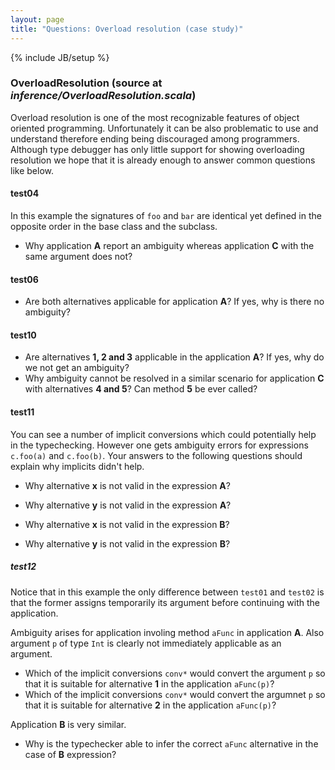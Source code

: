 ```yaml
---
layout: page
title: "Questions: Overload resolution (case study)"
---
```

{% include JB/setup %}

### OverloadResolution (source at *inference/OverloadResolution.scala*)

Overload resolution is one of the most recognizable features of object oriented programming. Unfortunately it can be also problematic to use and understand therefore ending being discouraged among programmers. Although type debugger has only little support for showing overloading resolution we hope that it is already enough to answer common questions like below.


#### test04
In this example the signatures of `foo` and `bar` are identical yet defined in the opposite order in the base class and the subclass.

 - Why application **A** report an ambiguity whereas application **C** with the same argument does not?

#### test06
 - Are both alternatives applicable for application **A**? If yes, why is there no ambiguity?

#### test10
 - Are alternatives **1, 2 and 3** applicable in the application **A**? If yes, why do we not get an ambiguity?
 - Why ambiguity cannot be resolved in a similar scenario for application **C** with alternatives **4 and 5**? Can method **5** be ever called?

#### test11
You can see a number of implicit conversions which could potentially help in the typechecking. However one gets ambiguity errors for expressions `c.foo(a)` and `c.foo(b)`.
Your answers to the following questions should explain why implicits didn't help.

 - Why alternative **x** is not valid in the expression **A**?
 - Why alternative **y** is not valid in the expression **A**?

 - Why alternative **x** is not valid in the expression **B**?
 - Why alternative **y** is not valid in the expression **B**?

<!--- too hard ??? -->
##### test12
Notice that in this example the only difference between `test01` and `test02` is that the former assigns temporarily its argument before continuing with the application.

Ambiguity arises for application involing method `aFunc` in application **A**. Also argument `p` of type `Int` is clearly not immediately applicable as an argument.
 - Which of the implicit conversions `conv*` would convert the argument `p` so that it is suitable for alternative **1** in the application `aFunc(p)`? 
 - Which of the implicit conversions `conv*` would convert the argumnet `p` so that it is suitable for alternative **2** in the application `aFunc(p)`?

Application **B** is very similar.
 - Why is the typechecker able to infer the correct `aFunc` alternative in the case of **B** expression?